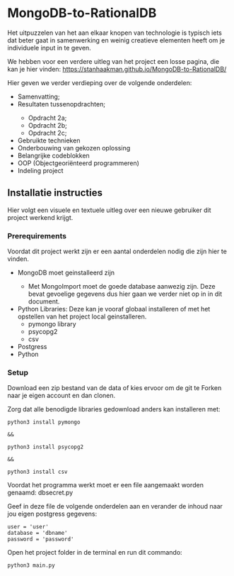 # MongoDB-to-RationalDB
Het uitpuzzelen van het aan elkaar knopen van technologie is typisch iets dat beter gaat in samenwerking en weinig creatieve elementen heeft om je individuele input in te geven.

We hebben voor een verdere uitleg van het project een losse pagina, die kan je hier vinden:
https://stanhaakman.github.io/MongoDB-to-RationalDB/

Hier geven we verder verdieping over de volgende onderdelen:
<ul>
  <li>Samenvatting;</li>
  <li>Resultaten tussenopdrachten;</li>
    <ul>
      <li>Opdracht 2a;</li>
      <li>Opdracht 2b;</li>
      <li>Opdracht 2c;</li>
    </ul>
  <li>Gebruikte technieken</li>
  <li>Onderbouwing van gekozen oplossing</li>
  <li>Belangrijke codeblokken</li>
  <li>OOP (Objectgeoriënteerd programmeren)</li>
  <li>Indeling project</li>
</ul>

## Installatie instructies
Hier volgt een visuele en textuele uitleg over een nieuwe gebruiker dit project werkend krijgt.

### Prerequirements
Voordat dit project werkt zijn er een aantal onderdelen nodig die zijn hier te vinden.

<ul>
  <li>MongoDB moet geinstalleerd zijn</li>
  <ul>
    <li>Met MongoImport moet de goede database aanwezig zijn. Deze bevat gevoelige gegevens dus hier gaan we verder niet op in in dit document.</li>
  </ul>
  <li>Python Libraries: Deze kan je vooraf globaal installeren of met het opstellen van het project local geinstalleren.
    <ul>
      <li>pymongo library</li>
      <li>psycopg2</li>
      <li>csv</li>
    </ul>
  </li>
  <li>Postgress</li>
  <li>Python</li>
</ul>

### Setup

Download een zip bestand van de data of kies ervoor om de git te Forken naar je eigen account en dan clonen.

Zorg dat alle benodigde libraries gedownload anders kan installeren met:
```
python3 install pymongo

&&

python3 install psycopg2

&&

python3 install csv
```

Voordat het programma werkt moet er een file aangemaakt worden genaamd: dbsecret.py

Geef in deze file de volgende onderdelen aan en verander de inhoud naar jou eigen postgress gegevens:
```
user = 'user'
database = 'dbname'
password = 'password'
```

Open het project folder in de terminal en run dit commando:

```
python3 main.py
```
